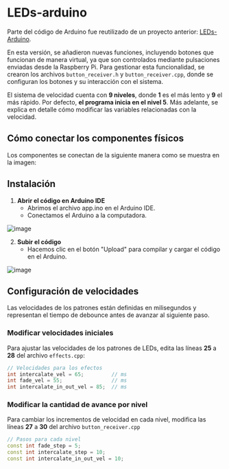 # LEDs-arduino
Parte del código de Arduino fue reutilizado de un proyecto anterior: [LEDs-Arduino](https://github.com/ianchu0317/LEDs-arduino/).

En esta versión, se añadieron nuevas funciones, incluyendo botones que funcionan de manera virtual, 
ya que son controlados mediante pulsaciones enviadas desde la Raspberry Pi. 
Para gestionar esta funcionalidad, se crearon los archivos `button_receiver.h` y `button_receiver.cpp`, 
donde se configuran los botones y su interacción con el sistema.

El sistema de velocidad cuenta con **9 niveles**, donde **1** es el más lento y **9** el más rápido. 
Por defecto, **el programa inicia en el nivel 5**. 
Más adelante, se explica en detalle cómo modificar las variables relacionadas con la velocidad.


## Cómo conectar los componentes físicos
Los componentes se conectan de la siguiente manera como se muestra en la imagen: 


## Instalación
1. **Abrir el código en Arduino IDE**
    - Abrimos el archivo app.ino en el Arduino IDE.
    - Conectamos el Arduino a la computadora.
   
![image](https://github.com/user-attachments/assets/6a17b676-88e4-43f4-8e40-ff669ecbfad5)



2. **Subir el código**
    - Hacemos clic en el botón "Upload" para compilar y cargar el código en el Arduino.

![image](https://github.com/user-attachments/assets/0a296712-c6cd-4ed0-99ee-b962b68fdc37)



## Configuración de velocidades 
Las velocidades de los patrones están definidas en milisegundos y representan el tiempo de debounce antes de avanzar al siguiente paso.

### Modificar velocidades iniciales
Para ajustar las velocidades de los patrones de LEDs, edita las líneas **25** a **28** del archivo  `effects.cpp`:
```cpp
// Velocidades para los efectos
int intercalate_vel = 65;         // ms
int fade_vel = 55;                // ms 
int intercalate_in_out_vel = 85;  // ms
```

### Modificar la cantidad de avance por nivel
Para cambiar los incrementos de velocidad en cada nivel, modifica las líneas **27** a **30** del archivo `button_receiver.cpp`
```cpp
// Pasos para cada nivel
const int fade_step = 5;
const int intercalate_step = 10; 
const int intercalate_in_out_vel = 10; 
```


